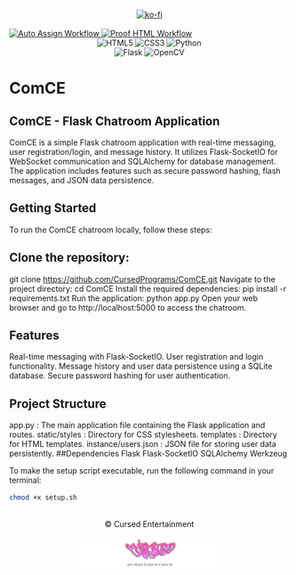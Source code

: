   <br>
<div align="center">
  <a href="https://ko-fi.com/cursedentertainment">
    <img src="https://ko-fi.com/img/githubbutton_sm.svg" alt="ko-fi" style="width: 20%;"/>
  </a>
</div>
  <br>

<a href="https://github.com/CursedPrograms/ComCE/actions/workflows/auto-assign.yml">
    <img class="workflow-badge workflow-success" src="https://github.com/CursedPrograms/ComCE/actions/workflows/auto-assign.yml/badge.svg" alt="Auto Assign Workflow">
</a>
<a href="https://github.com/CursedPrograms/ComCE/actions/workflows/proof-html.yml">
    <img class="workflow-badge workflow-success" src="https://github.com/CursedPrograms/ComCE/actions/workflows/proof-html.yml/badge.svg" alt="Proof HTML Workflow">
</a>
<br>
<div align="center"> 
  <img alt="HTML5" src="https://img.shields.io/badge/html5%20-%23323330.svg?&style=for-the-badge&logo=html5&logoColor=white"/>
  <img alt="CSS3" src="https://img.shields.io/badge/css3%20-%23323330.svg?&style=for-the-badge&logo=css3&logoColor=white"/>
  <img alt="Python" src="https://img.shields.io/badge/python%20-%23323330.svg?&style=for-the-badge&logo=python&logoColor=white"/>
</div>
<div align="center"> 
  <img alt="Flask" src="https://img.shields.io/badge/flask%20-%23323330.svg?&style=for-the-badge&logo=flask&logoColor=white"/>
  <img alt="OpenCV" src="https://img.shields.io/badge/opencv-%23323330.svg?&style=for-the-badge&logo=opencv&logoColor=white"/>
</div>

# ComCE

## ComCE - Flask Chatroom Application

ComCE is a simple Flask chatroom application with real-time messaging, user registration/login, and message history. It utilizes Flask-SocketIO for WebSocket communication and SQLAlchemy for database management. The application includes features such as secure password hashing, flash messages, and JSON data persistence.

## Getting Started

To run the ComCE chatroom locally, follow these steps:

## Clone the repository:

git clone https://github.com/CursedPrograms/ComCE.git
Navigate to the project directory:
cd ComCE
Install the required dependencies:
pip install -r requirements.txt
Run the application:
python app.py
Open your web browser and go to http://localhost:5000 to access the chatroom.

## Features

Real-time messaging with Flask-SocketIO.
User registration and login functionality.
Message history and user data persistence using a SQLite database.
Secure password hashing for user authentication.

## Project Structure

app.py
: The main application file containing the Flask application and routes.
static/styles
: Directory for CSS stylesheets.
templates
: Directory for HTML templates.
instance/users.json
: JSON file for storing user data persistently.
##Dependencies
Flask
Flask-SocketIO
SQLAlchemy
Werkzeug

To make the setup script executable, run the following command in your terminal:

```bash
chmod +x setup.sh
```

<br>
<div align="center">
© Cursed Entertainment
</div>
<br>
<div align="center">
<a href="https://cursed-entertainment.itch.io/" target="_blank">
    <img src="https://github.com/CursedPrograms/cursedentertainment/raw/main/images/logos/logo-wide-grey.png"
        alt="CursedEntertainment Logo" style="width:250px;">
</a>
</div>
